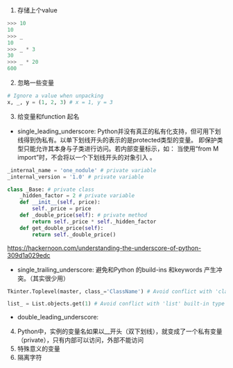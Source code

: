1.  存储上个value
```python
>>> 10 
10 
>>> _ 
10 
>>> _ * 3 
30 
>>> _ * 20 
600
```

2. 忽略一些变量
```python
# Ignore a value when unpacking
x, _, y = (1, 2, 3) # x = 1, y = 3 
```

3. 给变量和function 起名
+ single_leading_underscore: Python并没有真正的私有化支持，但可用下划线得到伪私有。以单下划线开头的表示的是protected类型的变量。 
即保护类型只能允许其本身与子类进行访问。若内部变量标示，如： 当使用“from M import”时，不会将以一个下划线开头的对象引入 。
```python
_internal_name = 'one_nodule' # private variable
_internal_version = '1.0' # private variable

class _Base: # private class
    _hidden_factor = 2 # private variable
    def __init__(self, price):
        self._price = price
    def _double_price(self): # private method
        return self._price * self._hidden_factor    
    def get_double_price(self):
        return self._double_price() 
```
https://hackernoon.com/understanding-the-underscore-of-python-309d1a029edc
+ single_trailing_underscore: 避免和Python 的build-ins 和keywords 产生冲突。（其实很少用）

```python
Tkinter.Toplevel(master, class_='ClassName') # Avoid conflict with 'class' keyword
```
```python
list_ = List.objects.get(1) # Avoid conflict with 'list' built-in type
```

+ double_leading_underscore: 

4. Python中，实例的变量名如果以__开头（双下划线），就变成了一个私有变量（private），只有内部可以访问，外部不能访问
5. 特殊意义的变量
6. 隔离字符
